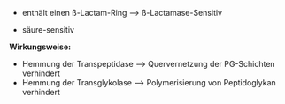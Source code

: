 - enthält einen ß-Lactam-Ring
--> ß-Lactamase-Sensitiv

- säure-sensitiv

**Wirkungsweise:**
- Hemmung der Transpeptidase
--> Quervernetzung der PG-Schichten verhindert
- Hemmung der Transglykolase
--> Polymerisierung von Peptidoglykan verhindert